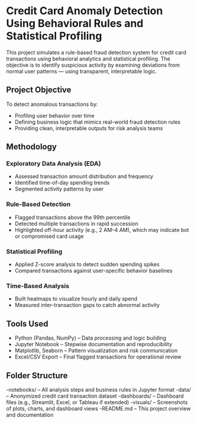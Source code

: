 # Credit Card Anomaly Detection Using Behavioral Rules and Statistical Profiling

This project simulates a rule-based fraud detection system for credit card transactions using behavioral analytics and statistical profiling. The objective is to identify suspicious activity by examining deviations from normal user patterns — using transparent, interpretable logic.

## Project Objective

To detect anomalous transactions by:
- Profiling user behavior over time  
- Defining business logic that mimics real-world fraud detection rules  
- Providing clean, interpretable outputs for risk analysis teams  

## Methodology

### Exploratory Data Analysis (EDA)
- Assessed transaction amount distribution and frequency  
- Identified time-of-day spending trends  
- Segmented activity patterns by user  

### Rule-Based Detection
- Flagged transactions above the 99th percentile  
- Detected multiple transactions in rapid succession  
- Highlighted off-hour activity (e.g., 2 AM–4 AM), which may indicate bot or compromised card usage  

### Statistical Profiling
- Applied Z-score analysis to detect sudden spending spikes  
- Compared transactions against user-specific behavior baselines  

### Time-Based Analysis
- Built heatmaps to visualize hourly and daily spend  
- Measured inter-transaction gaps to catch abnormal activity  

## Tools Used

- Python (Pandas, NumPy) – Data processing and logic building  
- Jupyter Notebook – Stepwise documentation and reproducibility  
- Matplotlib, Seaborn – Pattern visualization and risk communication  
- Excel/CSV Export – Final flagged transactions for operational review  

## Folder Structure
-notebooks/ – All analysis steps and business rules in Jupyter format
-data/ – Anonymized credit card transaction dataset
-dashboards/ – Dashboard files (e.g., Streamlit, Excel, or Tableau if extended)
-visuals/ – Screenshots of plots, charts, and dashboard views
-README.md – This project overview and documentation


